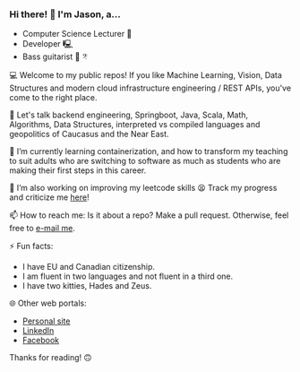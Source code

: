 ### Hi there! 👋 I'm Jason, a... 

  - Computer Science Lecturer 🏫
  - Developer 🖳 
  - Bass guitarist 🎸 𝄤

💻 Welcome to my public repos! If you like Machine Learning, Vision, Data Structures and modern cloud infrastructure engineering / REST APIs, you've come to the right place.

💬 Let's talk backend engineering, Springboot, Java, Scala, Math, Algorithms, Data Structures, interpreted vs compiled languages and geopolitics of Caucasus and the Near East.

🌱 I’m currently learning containerization, and how to transform my teaching to suit adults who are switching to software as much as students who are making their first steps in this career.

🔭 I’m also working on improving my leetcode skills 😫 Track my progress and criticize me [here](https://github.com/jasonfilippou/InterviewProblems-Java)!
 
📫 How to reach me: Is it about a repo? Make a pull request. Otherwise, feel free to [e-mail me](mailto:jason.filippou@gmail.com).

⚡ Fun facts: 
  - I have EU and Canadian citizenship.
  - I am fluent in two languages and not fluent in a third one. 
  - I have two kitties, Hades and Zeus.

🌐 Other web portals:

  - [Personal site](https://www.jasonfilippou.com/)
  - [LinkedIn](https://www.linkedin.com/in/jasonfilippou/)
  - [Facebook](https://www.facebook.com/jason.filippou.5)

Thanks for reading! 🙃 

<!--
**jasonfilippou/jasonfilippou** is a ✨ _special_ ✨ repository because its `README.md` (this file) appears on your GitHub profile.

Here are some ideas to get you started:

- 🔭 I’m currently working on ...
- 🌱 I’m currently learning ...
- 👯 I’m looking to collaborate on ...
- 🤔 I’m looking for help with ...
- 💬 Ask me about ...
- 📫 How to reach me: ...
- 😄 Pronouns: ...
- ⚡ Fun fact: ...
-->
